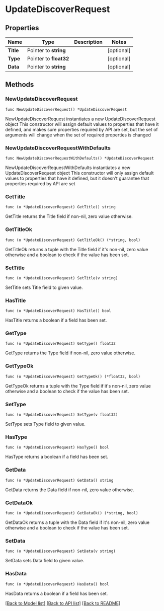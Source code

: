 # UpdateDiscoverRequest

## Properties

Name | Type | Description | Notes
------------ | ------------- | ------------- | -------------
**Title** | Pointer to **string** |  | [optional] 
**Type** | Pointer to **float32** |  | [optional] 
**Data** | Pointer to **string** |  | [optional] 

## Methods

### NewUpdateDiscoverRequest

`func NewUpdateDiscoverRequest() *UpdateDiscoverRequest`

NewUpdateDiscoverRequest instantiates a new UpdateDiscoverRequest object
This constructor will assign default values to properties that have it defined,
and makes sure properties required by API are set, but the set of arguments
will change when the set of required properties is changed

### NewUpdateDiscoverRequestWithDefaults

`func NewUpdateDiscoverRequestWithDefaults() *UpdateDiscoverRequest`

NewUpdateDiscoverRequestWithDefaults instantiates a new UpdateDiscoverRequest object
This constructor will only assign default values to properties that have it defined,
but it doesn't guarantee that properties required by API are set

### GetTitle

`func (o *UpdateDiscoverRequest) GetTitle() string`

GetTitle returns the Title field if non-nil, zero value otherwise.

### GetTitleOk

`func (o *UpdateDiscoverRequest) GetTitleOk() (*string, bool)`

GetTitleOk returns a tuple with the Title field if it's non-nil, zero value otherwise
and a boolean to check if the value has been set.

### SetTitle

`func (o *UpdateDiscoverRequest) SetTitle(v string)`

SetTitle sets Title field to given value.

### HasTitle

`func (o *UpdateDiscoverRequest) HasTitle() bool`

HasTitle returns a boolean if a field has been set.

### GetType

`func (o *UpdateDiscoverRequest) GetType() float32`

GetType returns the Type field if non-nil, zero value otherwise.

### GetTypeOk

`func (o *UpdateDiscoverRequest) GetTypeOk() (*float32, bool)`

GetTypeOk returns a tuple with the Type field if it's non-nil, zero value otherwise
and a boolean to check if the value has been set.

### SetType

`func (o *UpdateDiscoverRequest) SetType(v float32)`

SetType sets Type field to given value.

### HasType

`func (o *UpdateDiscoverRequest) HasType() bool`

HasType returns a boolean if a field has been set.

### GetData

`func (o *UpdateDiscoverRequest) GetData() string`

GetData returns the Data field if non-nil, zero value otherwise.

### GetDataOk

`func (o *UpdateDiscoverRequest) GetDataOk() (*string, bool)`

GetDataOk returns a tuple with the Data field if it's non-nil, zero value otherwise
and a boolean to check if the value has been set.

### SetData

`func (o *UpdateDiscoverRequest) SetData(v string)`

SetData sets Data field to given value.

### HasData

`func (o *UpdateDiscoverRequest) HasData() bool`

HasData returns a boolean if a field has been set.


[[Back to Model list]](../README.md#documentation-for-models) [[Back to API list]](../README.md#documentation-for-api-endpoints) [[Back to README]](../README.md)


